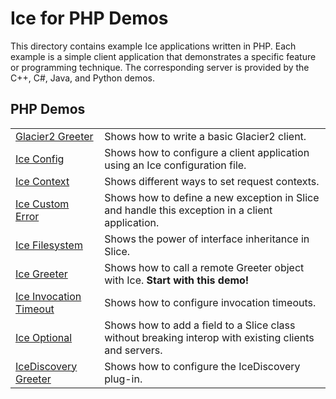 # Ice for PHP Demos

This directory contains example Ice applications written in PHP. Each example is a simple client application
that demonstrates a specific feature or programming technique. The corresponding server is provided by the C++, C#,
Java, and Python demos.

## PHP Demos

|                                                    |                                                                                                       |
|----------------------------------------------------|-------------------------------------------------------------------------------------------------------|
| [Glacier2 Greeter](./Glacier2/greeter/)            | Shows how to write a basic Glacier2 client.                                                           |
| [Ice Config](./Ice/config/)                        | Shows how to configure a client application using an Ice configuration file.                          |
| [Ice Context](./Ice/context/)                      | Shows different ways to set request contexts.                                                         |
| [Ice Custom Error](./Ice/customError/)             | Shows how to define a new exception in Slice and handle this exception in a client application.       |
| [Ice Filesystem](./Ice/filesystem/)                | Shows the power of interface inheritance in Slice.                                                    |
| [Ice Greeter](./Ice/greeter/)                      | Shows how to call a remote Greeter object with Ice. **Start with this demo!**                         |
| [Ice Invocation Timeout](./Ice/invocationTimeout/) | Shows how to configure invocation timeouts.                                                           |
| [Ice Optional](./Ice/optional/)                    | Shows how to add a field to a Slice class without breaking interop with existing clients and servers. |
| [IceDiscovery Greeter](./IceDiscovery/greeter/)    | Shows how to configure the IceDiscovery plug-in.                                                      |
